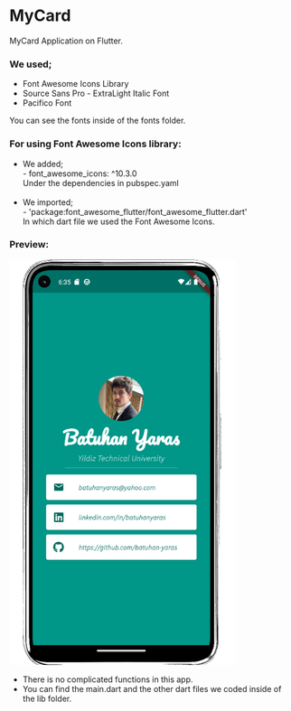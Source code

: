 # MyCard

MyCard Application on Flutter.<br>
### We used;<br>
- Font Awesome Icons Library<br>
- Source Sans Pro - ExtraLight Italic Font<br>
- Pacifico Font<br>

You can see the fonts inside of the fonts folder.<br>
### For using Font Awesome Icons library:<br>
- We added;<br>- font_awesome_icons: ^10.3.0<br>Under the dependencies in pubspec.yaml<br><br>
- We imported;<br>- 'package:font_awesome_flutter/font_awesome_flutter.dart'<br>
In which dart file we used the Font Awesome Icons.<br>
### Preview:
<img src="/images/MyCardInterface.png" width = 400px>

- There is no complicated functions in this app.<br>
- You can find the main.dart and the other dart files we coded inside of the lib folder.<br>

